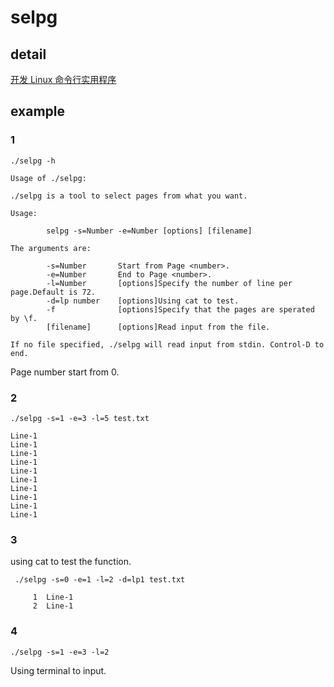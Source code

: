 # selpg

## detail
[开发 Linux 命令行实用程序](https://www.ibm.com/developerworks/cn/linux/shell/clutil/index.html)

## example


### 1
```
./selpg -h
```

```
Usage of ./selpg:

./selpg is a tool to select pages from what you want.

Usage:

        selpg -s=Number -e=Number [options] [filename]

The arguments are:

        -s=Number       Start from Page <number>.
        -e=Number       End to Page <number>.
        -l=Number       [options]Specify the number of line per page.Default is 72.
        -d=lp number    [options]Using cat to test.
        -f              [options]Specify that the pages are sperated by \f.
        [filename]      [options]Read input from the file.

If no file specified, ./selpg will read input from stdin. Control-D to end.

```

Page number start from 0.

### 2
```
./selpg -s=1 -e=3 -l=5 test.txt
```


```
Line-1
Line-1
Line-1
Line-1
Line-1
Line-1
Line-1
Line-1
Line-1
Line-1
```

### 3
using cat to test the function.

```
 ./selpg -s=0 -e=1 -l=2 -d=lp1 test.txt
```

```
     1  Line-1
     2  Line-1
```

### 4

```
./selpg -s=1 -e=3 -l=2 
```

Using terminal to input.


